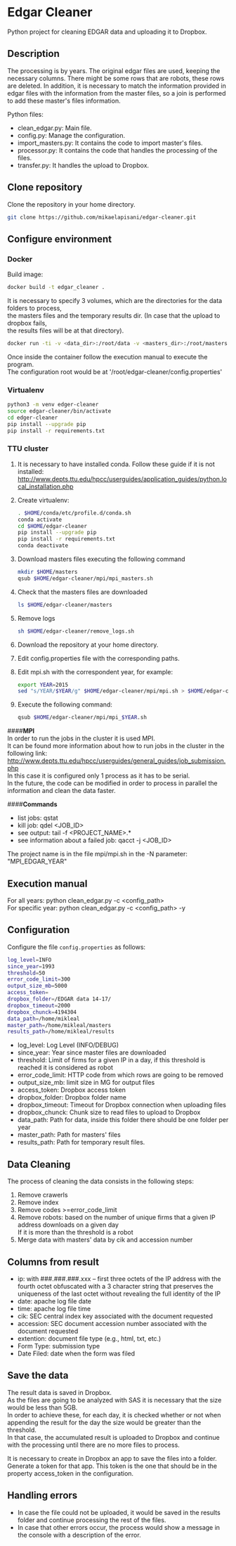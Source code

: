 
# Edgar Cleaner
Python project for cleaning EDGAR data and uploading it to Dropbox.

## Description
The processing is by years. The original edgar files are used, keeping the necessary
columns. There might be some rows that are robots, these rows are deleted.
In addition, it is necessary to match the information provided in edgar files with
the information from the master files, so a join is performed to add these master's
files information.

Python files:   
- clean_edgar.py: Main file.   
- config.py: Manage the configuration.   
- import_masters.py: It contains the code to import master's files.   
- processor.py: It contains the code that handles the processing of the files.   
- transfer.py: It handles the upload to Dropbox.   

## Clone repository
Clone the repository in your home directory.  
```bash
git clone https://github.com/mikaelapisani/edgar-cleaner.git
```

## Configure environment

### Docker
Build image:   
```bash
docker build -t edgar_cleaner .
```      
It is necessary to specify 3 volumes, which are the directories for the data folders to process,     
the masters files and the temporary results dir. (In case that the upload to dropbox fails,    
the results files will be at that directory).     
```bash
docker run -ti -v <data_dir>:/root/data -v <masters_dir>:/root/masters -v <results_dir>:/root/results edgar_cleaner bash
```     
Once inside the container follow the execution manual to execute the program.     
The configuration root would be at '/root/edgar-cleaner/config.properties'   
 
### Virtualenv
```bash
python3 -m venv edger-cleaner
source edgar-cleaner/bin/activate
cd edger-cleaner 
pip install --upgrade pip
pip install -r requirements.txt
```
### TTU cluster
1. It is necessary to have installed conda. 
   Follow these guide if it is not installed:    
   http://www.depts.ttu.edu/hpcc/userguides/application_guides/python.local_installation.php    
   
2. Create virtualenv:    
    ```bash
    . $HOME/conda/etc/profile.d/conda.sh
    conda activate
    cd $HOME/edgar-cleaner
    pip install --upgrade pip
    pip install -r requirements.txt
    conda deactivate
    ```  
3. Download masters files executing the following command   
    ```bash
    mkdir $HOME/masters
    qsub $HOME/edgar-cleaner/mpi/mpi_masters.sh
    ```      
4. Check that the masters files are downloaded     
    ```bash
    ls $HOME/edgar-cleaner/masters
    ```    
5. Remove logs   
    ```bash
    sh $HOME/edgar-cleaner/remove_logs.sh
    ```      
6. Download the repository at your home directory.  
     
7. Edit config.properties file with the corresponding paths.  
    
8. Edit mpi.sh with the correspondent year, for example:   
    ```bash
    export YEAR=2015
    sed "s/YEAR/$YEAR/g" $HOME/edgar-cleaner/mpi/mpi.sh > $HOME/edgar-cleaner/mpi/mpi_$YEAR.sh
    ```
7. Execute the following command:        
    ```bash
    qsub $HOME/edgar-cleaner/mpi/mpi_$YEAR.sh
    ```    

####**MPI**    
In order to run the jobs in the cluster it is used MPI.    
It can be found more information about how to run jobs in the cluster in the following link: http://www.depts.ttu.edu/hpcc/userguides/general_guides/job_submission.php     
In this case it is configured only 1 process as it has to be serial.    
In the future, the code can be modified in order to process in parallel the information and clean the data faster.   

####**Commands**   
- list jobs: qstat     
- kill job: qdel <JOB_ID>     
- see output: tail -f <PROJECT_NAME>.*    
- see information about a failed job:  qacct -j <JOB_ID>     

The project name is in the file mpi/mpi.sh in the -N parameter: "MPI_EDGAR_YEAR"

## Execution manual
For all years: python clean_edgar.py -c <config_path>          
For specific year: python clean_edgar.py -c <config_path> -y <year>        


## Configuration

Configure the file ``config.properties`` as follows:         

```bash
log_level=INFO
since_year=1993
threshold=50
error_code_limit=300
output_size_mb=5000
access_token=
dropbox_folder=/EDGAR data 14-17/
dropbox_timeout=2000
dropbox_chunck=4194304
data_path=/home/mikleal
master_path=/home/mikleal/masters
results_path=/home/mikleal/results
```
- log_level:          Log Level (INFO/DEBUG)   
- since_year:         Year since master files are downloaded   
- threshold:         Limit of firms for a given IP in a day, if this threshold is reached it is considered as robot   
- error_code_limit:  HTTP code from which rows are going to be removed    
- output_size_mb:    limit size in MG for output files   
- access_token:      Dropbox access token     
- dropbox_folder:    Dropbox folder name  
- dropbox_timeout:   Timeout for Dropbox connection when uploading files   
- dropbox_chunck:    Chunk size to read files to upload to Dropbox  
- data_path:         Path for data, inside this folder there should be one folder per year     
- master_path:       Path for masters' files   
- results_path:      Path for temporary result files.       


## Data Cleaning
The process of cleaning the data consists in the following steps:  

1. Remove crawerls     
2. Remove index   
3. Remove codes >=error_code_limit   
4. Remove robots:  based on the number of unique firms that a given IP address downloads on a given day    
                   If it is more than the threshold is a robot   
5. Merge data with masters' data by cik and accession number    


## Columns from result
- ip: with ###.###.###.xxx – first three octets of the IP address with the fourth octet obfuscated with a 3 character string that preserves the uniqueness of the last octet without revealing the full identity of the IP
- date: apache log file date   
- time: apache log file time    
- cik: SEC central index key associated with the document requested    
- accession: SEC document accession number associated with the document requested    
- extention: document file type (e.g., html, txt, etc.)    
- Form Type: submission type     
- Date Filed: date when the form was filed       

## Save the data
The result data is saved in Dropbox.     
As the files are going to be analyzed with SAS it is necessary that the size would be less than 5GB.    
In order to achieve these, for each day, it is checked whether or not when appending the result for the day the size would be greater than the threshold.     
In that case, the accumulated result is uploaded to Dropbox and continue with the processing until there are no more files to process.     

It is necessary to create in Dropbox an app to save the files into a folder. Generate a token for that app.
This token is the one that should be in the property access_token in the configuration.

## Handling errors
- In case the file could not be uploaded, it would be saved in the results folder and continue processing the rest of the files.     
- In case that other errors occur, the process would show a message in the console with a description of the error.  

    


